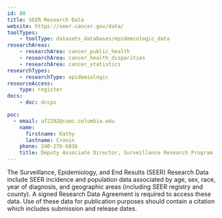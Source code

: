 ```yaml
---
id: 80
title: SEER Research Data
website: https://seer.cancer.gov/data/
toolTypes:
    - toolType: datasets_databases/epidemiologic_data
researchAreas:
    - researchArea: cancer_public_health
    - researchArea: cancer_health_disparities
    - researchArea: cancer_statistics
researchTypes:
    - researchType: epidemiologic
resourceAccess:
    type: register
docs:
    - doc: dccps

poc:
  - email: af2202@cumc.columbia.edu
    name:
      firstname: Kathy
      lastname: Cronin
    phone: 240-276-6836
    title: Deputy Associate Director, Surveillance Research Program
---
```

The Surveillance, Epidemiology, and End Results (SEER) Research Data include SEER incidence and population data associated by age, sex, race, year of diagnosis, and geographic areas (including SEER registry and county). A signed Research Data Agreement is required to access these data. Use of these data for publication purposes should contain a citation which includes submission and release dates.  
